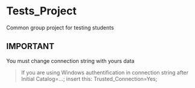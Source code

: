 # Tests_Project
Common group project for testing students

## IMPORTANT
You must change connection string with yours data
> If you are using Windows authentification in connection string after Initial Catalog=...; insert this: Trusted_Connection=Yes;
